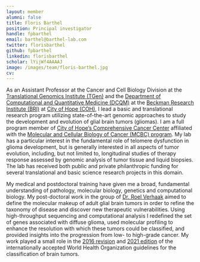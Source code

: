 ```yaml
---
layout: member
alumni: false
title: Floris Barthel
position: Principal investigator
handle: fpbarthel
email: barthel@barthel-lab.com
twitter: florisbarthel
github: fpbarthel
linkedin: florisbarthel
scholar: lYijWf4AAAAJ
image: /images/team/floris-barthel.jpg
cv:
---
```


As an Assistant Professor at the Cancer and Cell Biology Division at the [Translational Genomics Institute (TGen)](https://www.tgen.org/) and the <a href="https://www.cityofhope.org/research/beckman-research-institute/research-departments-and-divisions/computational-and-quantitative-medicine">Department of Computational and Quantitative Medicine (DCQM)</a> at the <a href="https://www.cityofhope.org/research/beckman-research-institute">Beckman Research Institute (BRI)</a> at <a href="https://www.cityofhope.org/">City of Hope (COH)</a>, I lead a basic and translational research program utilizing state-of-the-art genomic approaches to study the development and evolution of glial brain tumors (gliomas). I am a full program member of [City of Hope’s Comprehensive Cancer Center](https://www.cityofhope.org/research/comprehensive-cancer-center) affiliated with the [Molecular and Cellular Biology of Cancer (MCBC) program](https://www.cityofhope.org/research/comprehensive-cancer-center/molecular-and-cellular-biology-of-cancer-program). My lab has a particular interest in the fundamental role of telomere dysfunction in glioma development, but is generally interested in all aspects of tumor evolution, including, but not limited to, longitudinal studies of therapy response assessed by genomic analysis of tumor tissue and liquid biopsies. The lab has received both public and private philanthropic funding for several translational and basic science research projects in this domain.

My medical and postdoctoral training have given me a broad, fundamental understanding of pathology, molecular biology, genetics and computational biology. My post-doctoral work in the group of [Dr. Roel Verhaak](https://verhaaklab.com/) aimed to define the molecular makeup of adult glial brain tumors in order to refine the taxonomy of disease and discover new therapeutic vulnerabilities. Using high-throughput sequencing and computational analysis I redefined the set of genes associated with diffuse glioma, used molecular profiling to enhance the resolution with which these tumors could be classified, and provided insights into the progression from low- to high-grade cancer. My work played a small role in the [2016 revision](https://publications.iarc.fr/Book-And-Report-Series/Who-Classification-Of-Tumours/WHO-Classification-Of-Tumours-Of-The-Central-Nervous-System-2016) and [2021 edition](https://publications.iarc.fr/601) of the internationally accepted World Health Organization guidelines for the classification of brain tumors.
